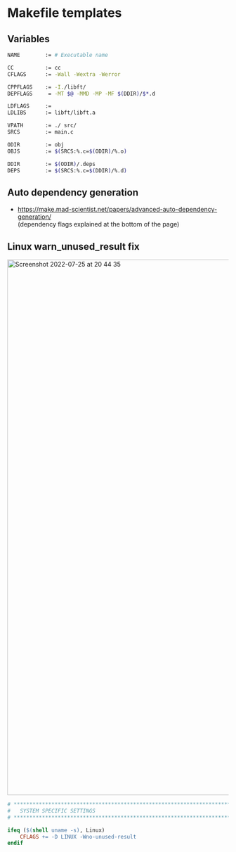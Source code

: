 # Makefile templates

## Variables
```bash
NAME        := # Executable name

CC          := cc
CFLAGS      := -Wall -Wextra -Werror

CPPFLAGS    := -I./libft/
DEPFLAGS     = -MT $@ -MMD -MP -MF $(DDIR)/$*.d

LDFLAGS     :=
LDLIBS      := libft/libft.a

VPATH       := ./ src/
SRCS        := main.c

ODIR        := obj
OBJS        := $(SRCS:%.c=$(ODIR)/%.o)

DDIR        := $(ODIR)/.deps
DEPS        := $(SRCS:%.c=$(DDIR)/%.d)

```



## Auto dependency generation 
* https://make.mad-scientist.net/papers/advanced-auto-dependency-generation/<br>(dependency flags explained at the bottom of the page)

## Linux warn_unused_result fix
<img width="1218" alt="Screenshot 2022-07-25 at 20 44 35" src="https://user-images.githubusercontent.com/56789534/180851762-8bc60ebe-39ec-44f9-babd-fa2a123e637c.png">

```Makefile
# **************************************************************************** #
#   SYSTEM SPECIFIC SETTINGS                                                   #
# **************************************************************************** #

ifeq ($(shell uname -s), Linux)
	CFLAGS += -D LINUX -Wno-unused-result
endif
```


